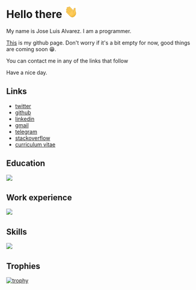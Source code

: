 # Hello there <img src="assets/wave.gif" width="35">

My name is Jose Luis Alvarez. I am a programmer.

[This](https://flakula.github.io/flakula/) is my github page. Don't worry if it's a bit empty for now, good things are coming soon 😁.

You can contact me in any of the links that follow

Have a nice day.

## Links

* [twitter](https://twitter.com/flakula38)
* [github](https://github.com/flakula)
* [linkedin](https://www.linkedin.com/in/jalvarez94/)
* [gmail](mailto:j.alvarez9438@gmail.com)
* [telegram](https://t.me/flakula)
* [stackoverflow](https://stackoverflow.com/users/15963100/flakula)
* [curriculum vitae](https://github.com/flakula/flakula/raw/main/cv_jl.pdf)
<!-- * [whatsapp](https://api.whatsapp.com/send?phone=+5358176090) -->
<!-- * [reddit](https://www.reddit.com/user/j0s3lu1s38) -->
<!-- * [hackerrank](https://github.com/flakula) -->
<!-- * [duolingo](https://www.duolingo.com/profile/flakula) -->
<!-- * [brilliant](https://brilliant.org/profile/jose-luis-05k6q2/) -->
<!-- * [facebook](https://www.facebook.com/profile.php?id=100022906821792) -->

## Education

<img
  src="https://cr-ss-service.azurewebsites.net/api/ScreenShot?widget=education&username=flakula&max-items=2&logos=true&style=--item-bg-color:%23fff;--item-border-radius:10px"
/>

## Work experience

<img
  src="https://cr-ss-service.azurewebsites.net/api/ScreenShot?widget=work-experience&username=flakula&max-items=2&logos=true&style=--item-bg-color:%23fff;--item-border-radius:10px"
/>

## Skills

<img
  src="https://cr-skills-chart-widget.azurewebsites.net/api/api?username=flakula&skills=Python,TypeScript,HTML&show-other-skills=true&width=600&height=200"
/>

## Trophies

[![trophy](https://github-profile-trophy.vercel.app/?username=flakula)](https://github.com/flakula/github-profile-trophy)

<!-- https://github.com/ryo-ma/github-profile-trophy -->
